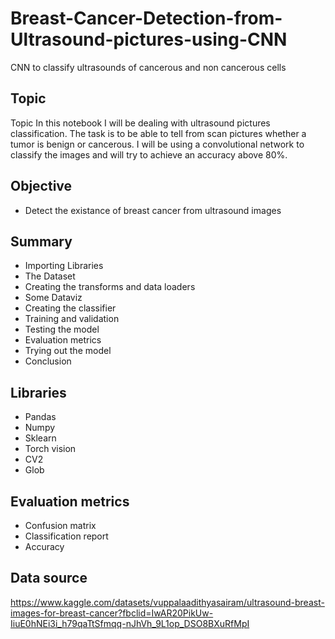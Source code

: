 # Breast-Cancer-Detection-from-Ultrasound-pictures-using-CNN
CNN to classify ultrasounds of cancerous and non cancerous cells


## Topic
Topic
In this notebook I will be dealing with ultrasound pictures classification. The task is to be able to tell from  scan pictures whether a tumor is benign or cancerous. I will be using a convolutional network to classify the images and will try to achieve an accuracy 
above 80%. 

## Objective
- Detect the existance of breast cancer from ultrasound images

## Summary
- Importing Libraries
- The Dataset
- Creating the transforms and data loaders
- Some Dataviz
- Creating the classifier
- Training and validation
- Testing the model
- Evaluation metrics
- Trying out the model
- Conclusion

## Libraries
- Pandas
- Numpy
- Sklearn
- Torch vision
- CV2
- Glob

## Evaluation metrics
- Confusion matrix
- Classification report
- Accuracy

## Data source
https://www.kaggle.com/datasets/vuppalaadithyasairam/ultrasound-breast-images-for-breast-cancer?fbclid=IwAR20PikUw-IiuE0hNEi3i_h79qaTtSfmqq-nJhVh_9L1op_DSO8BXuRfMpI
